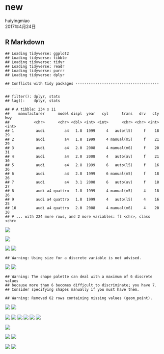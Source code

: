 # new
huiyingmiao  
2017年4月24日  



## R Markdown





```
## Loading tidyverse: ggplot2
## Loading tidyverse: tibble
## Loading tidyverse: tidyr
## Loading tidyverse: readr
## Loading tidyverse: purrr
## Loading tidyverse: dplyr
```

```
## Conflicts with tidy packages ----------------------------------------------
```

```
## filter(): dplyr, stats
## lag():    dplyr, stats
```

```
## # A tibble: 234 x 11
##    manufacturer      model displ  year   cyl      trans   drv   cty   hwy
##           <chr>      <chr> <dbl> <int> <int>      <chr> <chr> <int> <int>
## 1          audi         a4   1.8  1999     4   auto(l5)     f    18    29
## 2          audi         a4   1.8  1999     4 manual(m5)     f    21    29
## 3          audi         a4   2.0  2008     4 manual(m6)     f    20    31
## 4          audi         a4   2.0  2008     4   auto(av)     f    21    30
## 5          audi         a4   2.8  1999     6   auto(l5)     f    16    26
## 6          audi         a4   2.8  1999     6 manual(m5)     f    18    26
## 7          audi         a4   3.1  2008     6   auto(av)     f    18    27
## 8          audi a4 quattro   1.8  1999     4 manual(m5)     4    18    26
## 9          audi a4 quattro   1.8  1999     4   auto(l5)     4    16    25
## 10         audi a4 quattro   2.0  2008     4 manual(m6)     4    20    28
## # ... with 224 more rows, and 2 more variables: fl <chr>, class <chr>
```

![](new_files/figure-html/unnamed-chunk-3-1.png)<!-- -->

![](new_files/figure-html/unnamed-chunk-5-1.png)<!-- -->

![](new_files/figure-html/unnamed-chunk-6-1.png)<!-- -->
![](new_files/figure-html/unnamed-chunk-7-1.png)<!-- -->

```
## Warning: Using size for a discrete variable is not advised.
```

![](new_files/figure-html/unnamed-chunk-8-1.png)<!-- -->
![](new_files/figure-html/unnamed-chunk-9-1.png)<!-- -->

```
## Warning: The shape palette can deal with a maximum of 6 discrete values
## because more than 6 becomes difficult to discriminate; you have 7.
## Consider specifying shapes manually if you must have them.
```

```
## Warning: Removed 62 rows containing missing values (geom_point).
```

![](new_files/figure-html/unnamed-chunk-9-2.png)<!-- -->
![](new_files/figure-html/unnamed-chunk-10-1.png)<!-- -->

![](new_files/figure-html/unnamed-chunk-11-1.png)<!-- -->
![](new_files/figure-html/unnamed-chunk-12-1.png)<!-- -->
![](new_files/figure-html/unnamed-chunk-13-1.png)<!-- -->
![](new_files/figure-html/unnamed-chunk-14-1.png)<!-- -->
![](new_files/figure-html/unnamed-chunk-15-1.png)<!-- -->
![](new_files/figure-html/unnamed-chunk-16-1.png)<!-- -->

![](new_files/figure-html/unnamed-chunk-17-1.png)<!-- -->

![](new_files/figure-html/unnamed-chunk-18-1.png)<!-- -->
![](new_files/figure-html/unnamed-chunk-19-1.png)<!-- -->

![](new_files/figure-html/unnamed-chunk-20-1.png)<!-- -->
![](new_files/figure-html/unnamed-chunk-21-1.png)<!-- -->
